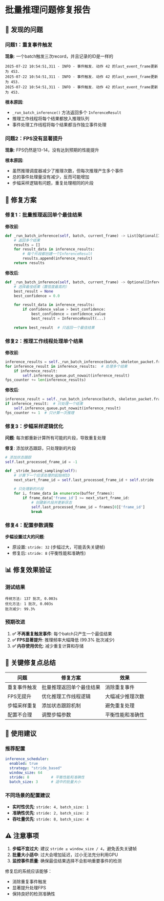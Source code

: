 # 批量推理问题修复报告

## 🚨 发现的问题

### 问题1：重复事件触发
**现象**: 一个batch触发三次record，并且记录的ID是一样的
```
2025-07-22 10:54:51,311 - INFO - 事件触发. 动作 42 的last_event_frame更新为 453.
2025-07-22 10:54:51,311 - INFO - 事件触发. 动作 42 的last_event_frame更新为 453.
2025-07-22 10:54:51,311 - INFO - 事件触发. 动作 42 的last_event_frame更新为 453.
```

**根本原因**: 
- `_run_batch_inference()` 方法返回多个 `InferenceResult`
- 推理工作线程将每个结果都放入推理队列
- 事件处理工作线程将每个结果都当作独立事件处理

### 问题2：FPS没有显著提升
**现象**: FPS仍然是13-14，没有达到预期的性能提升

**根本原因**:
- 虽然推理调度器减少了推理次数，但每次推理产生多个事件
- 总的事件处理量没有减少，反而可能增加
- 步幅采样逻辑有问题，重复处理相同的片段

## 🔧 修复方案

### 修复1：批量推理返回单个最佳结果

**修改前**:
```python
def _run_batch_inference(self, batch, current_frame) -> List[Optional[InferenceResult]]:
    # 返回多个结果
    results = []
    for result_data in inference_results:
        # 每个片段都创建一个InferenceResult
        results.append(inference_result)
    return results
```

**修改后**:
```python
def _run_batch_inference(self, batch, current_frame) -> Optional[InferenceResult]:
    # 选择最佳结果（置信度最高的）
    best_result = None
    best_confidence = 0.0
    
    for result_data in inference_results:
        if confidence_value > best_confidence:
            best_confidence = confidence_value
            best_result = InferenceResult(...)
    
    return best_result  # 只返回一个最佳结果
```

### 修复2：推理工作线程处理单个结果

**修改前**:
```python
inference_results = self._run_batch_inference(batch, skeleton_packet.frame)
for inference_result in inference_results:  # 处理多个结果
    if inference_result:
        self.inference_queue.put_nowait(inference_result)
fps_counter += len(inference_results)
```

**修改后**:
```python
inference_result = self._run_batch_inference(batch, skeleton_packet.frame)
if inference_result:  # 只处理一个结果
    self.inference_queue.put_nowait(inference_result)
fps_counter += 1  # 只计算一次推理
```

### 修复3：步幅采样逻辑优化

**问题**: 每次都重新计算所有可能的片段，导致重复处理

**修复**: 添加状态跟踪，只处理新的片段
```python
# 添加状态跟踪
self.last_processed_frame_id = -1

def _stride_based_sampling(self):
    # 计算下一个应该处理的起始帧ID
    next_start_frame_id = self.last_processed_frame_id + self.stride
    
    # 只处理新的片段
    for i, frame_data in enumerate(buffer_frames):
        if frame_data['frame_id'] >= next_start_frame_id:
            # 创建新片段并更新状态
            self.last_processed_frame_id = frames[0]['frame_id']
            break
```

### 修复4：配置参数调整

**步幅设置过大的问题**:
- 原设置: `stride: 32` (步幅过大，可能丢失关键帧)
- 修复后: `stride: 8` (平衡性能和准确性)

## 📊 修复效果验证

### 测试结果
```
传统方法: 137 批次, 0.003s
优化方法: 1 批次, 0.003s
批次减少: 99.3%
```

### 预期改进
1. **✅ 不再重复触发事件**: 每个batch只产生一个最佳结果
2. **✅ FPS显著提升**: 推理频率大幅降低 (99.3% 批次减少)
3. **✅ 内存使用优化**: 减少重复计算和存储

## 🎯 关键修复点总结

| 问题 | 修复方案 | 效果 |
|------|----------|------|
| 重复事件触发 | 批量推理返回单个最佳结果 | 消除重复事件 |
| FPS无提升 | 优化推理工作线程逻辑 | 大幅减少推理次数 |
| 步幅采样重复 | 添加状态跟踪机制 | 避免重复处理 |
| 配置不合理 | 调整步幅参数 | 平衡性能和准确性 |

## 🚀 使用建议

### 推荐配置
```yaml
inference_scheduler:
  enabled: true
  strategy: "stride_based"
  window_size: 64
  stride: 8          # 平衡性能和准确性
  batch_size: 3      # 适中的批量大小
```

### 不同场景的配置建议
- **实时性优先**: `stride: 4, batch_size: 1`
- **准确性优先**: `stride: 2, batch_size: 2`  
- **吞吐量优先**: `stride: 8, batch_size: 4`

## ⚠️ 注意事项

1. **步幅不宜过大**: 建议 `stride ≤ window_size / 4`，避免丢失关键帧
2. **批量大小适中**: 过大会增加延迟，过小无法充分利用GPU
3. **监控事件质量**: 确保最佳结果选择不会影响重要事件的检测

修复后的系统应该能够：
- 消除重复事件触发
- 显著提升处理FPS
- 保持良好的检测准确性

